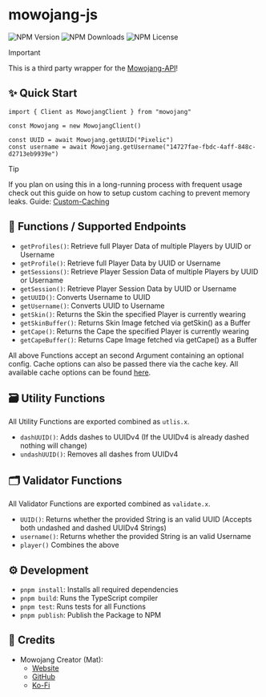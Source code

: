 # mowojang-js

![NPM Version](https://img.shields.io/npm/v/mowojang?label=NPM)
![NPM Downloads](https://img.shields.io/npm/dm/mowojang?label=Downloads)
![NPM License](https://img.shields.io/npm/l/mowojang?label=License)

> [!IMPORTANT]
> This is a third party wrapper for the [Mowojang-API](https://mowojang.matdoes.dev/)!

## ✨ Quick Start

```TS
import { Client as MowojangClient } from "mowojang"

const Mowojang = new MowojangClient()

const UUID = await Mowojang.getUUID("Pixelic")
const username = await Mowojang.getUsername("14727fae-fbdc-4aff-848c-d2713eb9939e")
```

> [!TIP]
> If you plan on using this in a long-running process with frequent usage check out this guide on how to setup custom caching to prevent memory leaks.
> Guide: [Custom-Caching](docs/custom-caching.md)

## 🔧 Functions / Supported Endpoints

- `getProfiles()`: Retrieve full Player Data of multiple Players by UUID or Username
- `getProfile()`: Retrieve full Player Data by UUID or Username
- `getSessions()`: Retrieve Player Session Data of multiple Players by UUID or Username
- `getSession()`: Retrieve Player Session Data by UUID or Username
- `getUUID()`: Converts Username to UUID
- `getUsername()`: Converts UUID to Username
- `getSkin()`: Returns the Skin the specified Player is currently wearing
- `getSkinBuffer()`: Returns Skin Image fetched via getSkin() as a Buffer
- `getCape()`: Returns the Cape the specified Player is currently wearing
- `getCapeBuffer()`: Returns Cape Image fetched via getCape() as a Buffer

All above Functions accept an second Argument containing an optional config.
Cache options can also be passed there via the cache key. All available cache options can be found [here](https://axios-cache-interceptor.js.org/config/request-specifics#cache).

## 🗃️ Utility Functions

All Utility Functions are exported combined as `utlis.x`.

- `dashUUID()`: Adds dashes to UUIDv4 (If the UUIDv4 is already dashed nothing will change)
- `undashUUID()`: Removes all dashes from UUIDv4

## 🗂️ Validator Functions

All Validator Functions are exported combined as `validate.x`.

- `UUID()`: Returns whether the provided String is an valid UUID (Accepts both undashed and dashed UUIDv4 Strings)
- `username()`: Returns whether the provided String is an valid Username
- `player()` Combines the above

## ⚙️ Development

- `pnpm install`: Installs all required dependencies
- `pnpm build`: Runs the TypeScript compiler
- `pnpm test`: Runs tests for all Functions
- `pnpm publish`: Publish the Package to NPM

## 📎 Credits

- Mowojang Creator (Mat):
  - [Website](https://matdoes.dev)
  - [GitHub](https://github.com/mat-1)
  - [Ko-Fi](https://ko-fi.com/matdoesdev)
